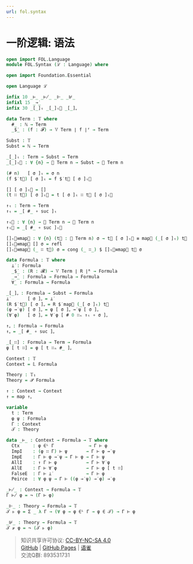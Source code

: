 ```yaml
---
url: fol.syntax
---
```


# 一阶逻辑: 语法

```agda
open import FOL.Language
module FOL.Syntax (ℒ : Language) where

open import Foundation.Essential

open Language ℒ

infix 10 _⊢_ _⊬_ _⊩_ _⊮_
infixl 15 _→̇_
infix 30 _[_]ₜ _[_]ₜ⃗ _[_]ᵩ

data Term : 𝕋 where
  #_ : ℕ → Term
  _$̇_ : (f : 𝓕) → 𝕍 Term ∣ f ∣ᶠ → Term

Subst : 𝕋
Subst = ℕ → Term

_[_]ₜ : Term → Subst → Term
_[_]ₜ⃗ : ∀ {n} → 𝕍 Term n → Subst → 𝕍 Term n

(# n)   [ σ ]ₜ = σ n
(f $̇ t⃗) [ σ ]ₜ = f $̇ t⃗ [ σ ]ₜ⃗

[] [ σ ]ₜ⃗ = []
(t ∷ t⃗) [ σ ]ₜ⃗ = t [ σ ]ₜ ∷ t⃗ [ σ ]ₜ⃗

↑ₜ : Term → Term
↑ₜ = _[ #_ ∘ suc ]ₜ

↑ₜ⃗ : ∀ {n} → 𝕍 Term n → 𝕍 Term n
↑ₜ⃗ = _[ #_ ∘ suc ]ₜ⃗

[]ₜ⃗≡map⃗ : ∀ {n} (t⃗ : 𝕍 Term n) σ → t⃗ [ σ ]ₜ⃗ ≡ map⃗ (_[ σ ]ₜ) t⃗
[]ₜ⃗≡map⃗ [] σ = refl
[]ₜ⃗≡map⃗ (_ ∷ t⃗) σ = cong (_ ∷_) $ []ₜ⃗≡map⃗ t⃗ σ

data Formula : 𝕋 where
  ⊥̇ : Formula
  _$̇_ : (R : 𝓡) → 𝕍 Term ∣ R ∣ᴿ → Formula
  _→̇_ : Formula → Formula → Formula
  ∀̇_ : Formula → Formula

_[_]ᵩ : Formula → Subst → Formula
⊥̇       [ σ ]ᵩ = ⊥̇
(R $̇ t⃗) [ σ ]ᵩ = R $̇ map⃗ (_[ σ ]ₜ) t⃗
(φ →̇ ψ) [ σ ]ᵩ = φ [ σ ]ᵩ →̇ ψ [ σ ]ᵩ
(∀̇ φ)   [ σ ]ᵩ = ∀̇ φ [ # 0 ∷ₙ ↑ₜ ∘ σ ]ᵩ

↑ᵩ : Formula → Formula
↑ᵩ = _[ #_ ∘ suc ]ᵩ

_[_∷] : Formula → Term → Formula
φ [ t ∷] = φ [ t ∷ₙ #_ ]ᵩ

Context : 𝕋
Context = 𝕃 Formula

Theory : 𝕋₁
Theory = 𝒫 Formula

↑ : Context → Context
↑ = map ↑ᵩ

variable
  t : Term
  φ ψ : Formula
  Γ : Context
  𝒯 : Theory

data _⊢_ : Context → Formula → 𝕋 where
  Ctx     : φ ∈ᴸ Γ             → Γ ⊢ φ
  ImpI    : (φ ∷ Γ) ⊢ ψ       → Γ ⊢ φ →̇ ψ
  ImpE    : Γ ⊢ φ →̇ ψ → Γ ⊢ φ → Γ ⊢ ψ
  AllI    : ↑ Γ ⊢ φ           → Γ ⊢ ∀̇ φ
  AllE    : Γ ⊢ ∀̇ φ           → Γ ⊢ φ [ t ∷]
  FalseE  : Γ ⊢ ⊥̇             → Γ ⊢ φ
  Peirce  : ∀ φ ψ → Γ ⊢ ((φ →̇ ψ) →̇ φ) →̇ φ

_⊬_ : Context → Formula → 𝕋
Γ ⊬ φ = ¬ (Γ ⊢ φ)

_⊩_ : Theory → Formula → 𝕋
𝒯 ⊩ φ = Σ _ λ Γ → (∀ φ → φ ∈ᴸ Γ → φ ∈ 𝒯) → Γ ⊢ φ

_⊮_ : Theory → Formula → 𝕋
𝒯 ⊮ φ = ¬ (𝒯 ⊩ φ)
```

> 知识共享许可协议: [CC-BY-NC-SA 4.0](https://creativecommons.org/licenses/by-nc-sa/4.0/deed.zh)  
> [GitHub](https://github.com/choukh/MetaLogic/blob/main/src/FOL/Syntax.lagda.md) | [GitHub Pages](https://choukh.github.io/MetaLogic/FOL.Syntax.html) | [语雀](https://www.yuque.com/ocau/metalogic/fol.syntax)  
> 交流Q群: 893531731
